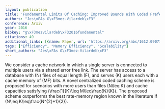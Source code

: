 ```yaml
---
layout: publication
title: 'Fundamental Limits Of Caching: Improved Bounds With Coded Prefetching'
authors: "Jes\xFAs G\xF3mez-Vilardeb\xF3"
conference: Arxiv
year: 2016
bibkey: "g\xF3mezvilardeb\xF32016fundamental"
citations: 49
additional_links: [{name: Paper, url: 'https://arxiv.org/abs/1612.09071'}]
tags: ["Efficiency", "Memory Efficiency", "Scalability"]
short_authors: "Jes\xFAs G\xF3mez-Vilardeb\xF3"
---
```

We consider a cache network in which a single server is connected to multiple
users via a shared error free link. The server has access to a database with
\(N\) files of equal length \(F\), and serves \(K\) users each with a cache memory of
\(MF\) bits. A novel centralized coded caching scheme is proposed for scenarios
with more users than files \(N\leq K\) and cache capacities satisfying
\(\frac\{1\}\{K\}\leq M\leq\frac\{N\}\{K\}\). The proposed scheme outperforms the best
rate-memory region known in the literature if \(N\leq K\leq\frac\{N^\{2\}+1\}\{2\}\).